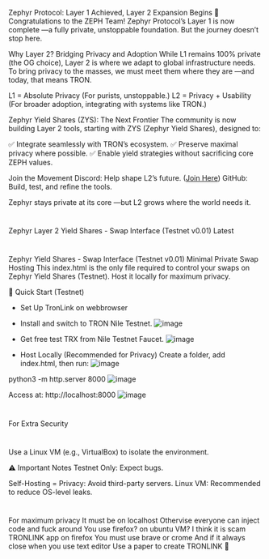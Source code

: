 Zephyr Protocol: Layer 1 Achieved, Layer 2 Expansion Begins
🎉 Congratulations to the ZEPH Team!
Zephyr Protocol’s Layer 1 is now complete
—a fully private, unstoppable foundation. But the journey doesn’t stop here.

Why Layer 2? Bridging Privacy and Adoption
While L1 remains 100% private (the OG choice), Layer 2 is where we adapt to global infrastructure needs. 
To bring privacy to the masses, we must meet them where they are
—and today, that means TRON.

L1 = Absolute Privacy (For purists, unstoppable.)
L2 = Privacy + Usability (For broader adoption, integrating with systems like TRON.)

Zephyr Yield Shares (ZYS): The Next Frontier
The community is now building Layer 2 tools, starting with ZYS (Zephyr Yield Shares), designed to:

✅ Integrate seamlessly with TRON’s ecosystem.
✅ Preserve maximal privacy where possible.
✅ Enable yield strategies without sacrificing core ZEPH values.

Join the Movement
Discord: Help shape L2’s future. ([Join Here](https://discord.com/invite/RaN7tKhdqA))
GitHub: Build, test, and refine the tools.

Zephyr stays private at its core
—but L2 grows where the world needs it.
#

Zephyr Layer 2 Yield Shares - Swap Interface (Testnet v0.01) Latest
#

Zephyr Yield Shares - Swap Interface (Testnet v0.01)
Minimal Private Swap Hosting
This index.html is the only file required to control your swaps on Zephyr Yield Shares (Testnet). Host it locally for maximum privacy.

🚀 Quick Start (Testnet)

- Set Up TronLink on webbrowser
- Install and switch to TRON Nile Testnet.
![image](https://github.com/user-attachments/assets/806dd3ef-2120-4287-8699-0c07c4002eb7)


- Get free test TRX from Nile Testnet Faucet.
![image](https://github.com/user-attachments/assets/8c143be7-cf2b-4987-b658-84129e2b0c64)


- Host Locally (Recommended for Privacy)
Create a folder, add index.html, then run:
![image](https://github.com/user-attachments/assets/5b96260c-fbc0-4b5f-9e0a-4cb4bdd38949)


python3 -m http.server 8000
![image](https://github.com/user-attachments/assets/c728e1a5-34e0-4d99-b852-0c5fa67c33a2)


Access at: http://localhost:8000
![image](https://github.com/user-attachments/assets/0981f1a0-ab00-48c4-a90a-a2e6798644a0)

#
For Extra Security
#
Use a Linux VM (e.g., VirtualBox) to isolate the environment.

⚠️ Important Notes
Testnet Only: Expect bugs.

Self-Hosting = Privacy: Avoid third-party servers.
Linux VM: Recommended to reduce OS-level leaks.
#
For maximum privacy It must be on localhost
Othervise everyone can inject code and fuck around
You use firefox? on ubuntu VM?
I think it is scam TRONLINK app on firefox
You must use brave
or crome
And if it always close when you use text editor
Use a paper to create TRONLINK 🙂 
